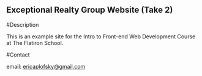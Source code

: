 Exceptional Realty Group Website (Take 2)
---

#Description

This is an example site for the Intro to Front-end Web Development Course at The Flatiron School.

#Contact

email: ericaplofsky@gmail.com
